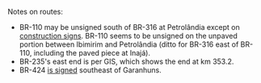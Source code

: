 Notes on routes:
* BR-110 may be unsigned south of BR-316 at Petrolândia except on [construction signs](https://www.google.com/maps/@-9.2937353,-38.2038762,3a,22.2y,352.95h,87.99t/data=!3m6!1e1!3m4!1soZkt6d2RqOlE_8DShsuy_A!2e0!7i16384!8i8192?entry=ttu). BR-110 seems to be unsigned on the unpaved portion between Ibimirim and Petrolândia (ditto for BR-316 east of BR-110, including the paved piece at Inajá).
* BR-235's east end is per GIS, which shows the end at km 353.2.
* BR-424 [is signed](https://www.google.com/maps/@-8.9718321,-36.5213803,3a,30.1y,231.85h,110.7t/data=!3m6!1e1!3m4!1sA5EyKS2XdoKPKMYH_qEdUA!2e0!7i16384!8i8192?entry=ttu) southeast of Garanhuns.
